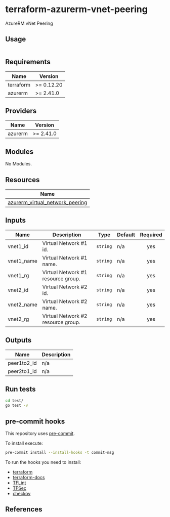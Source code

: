 # terraform-azurerm-vnet-peering

AzureRM vNet Peering

## Usage

```hcl:examples/basic/main.tf
```

<!-- BEGINNING OF PRE-COMMIT-TERRAFORM DOCS HOOK -->
## Requirements

| Name | Version |
|------|---------|
| terraform | >= 0.12.20 |
| azurerm | >= 2.41.0 |

## Providers

| Name | Version |
|------|---------|
| azurerm | >= 2.41.0 |

## Modules

No Modules.

## Resources

| Name |
|------|
| [azurerm_virtual_network_peering](https://registry.terraform.io/providers/hashicorp/azurerm/latest/docs/resources/virtual_network_peering) |

## Inputs

| Name | Description | Type | Default | Required |
|------|-------------|------|---------|:--------:|
| vnet1\_id | Virtual Network #1 id. | `string` | n/a | yes |
| vnet1\_name | Virtual Network #1 name. | `string` | n/a | yes |
| vnet1\_rg | Virtual Network #1 resource group. | `string` | n/a | yes |
| vnet2\_id | Virtual Network #2 id. | `string` | n/a | yes |
| vnet2\_name | Virtual Network #2 name. | `string` | n/a | yes |
| vnet2\_rg | Virtual Network #2 resource group. | `string` | n/a | yes |

## Outputs

| Name | Description |
|------|-------------|
| peer1to2\_id | n/a |
| peer2to1\_id | n/a |
<!-- END OF PRE-COMMIT-TERRAFORM DOCS HOOK -->
## Run tests

```bash
cd test/
go test -v
```

## pre-commit hooks

This repository uses [pre-commit](https://pre-commit.com/).

To install execute:

```bash
pre-commit install --install-hooks -t commit-msg
```

To run the hooks you need to install:

* [terraform](https://github.com/hashicorp/terraform)
* [terraform-docs](https://github.com/terraform-docs/terraform-docs)
* [TFLint](https://github.com/terraform-linters/tflint)
* [TFSec](https://github.com/tfsec/tfsec)
* [checkov](https://github.com/bridgecrewio/checkov)

## References
